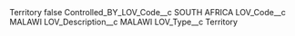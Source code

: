 <?xml version="1.0" encoding="UTF-8"?>
<CustomMetadata xmlns="http://soap.sforce.com/2006/04/metadata" xmlns:xsi="http://www.w3.org/2001/XMLSchema-instance" xmlns:xsd="http://www.w3.org/2001/XMLSchema">
    <label>Territory</label>
    <protected>false</protected>
    <values>
        <field>Controlled_BY_LOV_Code__c</field>
        <value xsi:type="xsd:string">SOUTH AFRICA</value>
    </values>
    <values>
        <field>LOV_Code__c</field>
        <value xsi:type="xsd:string">MALAWI</value>
    </values>
    <values>
        <field>LOV_Description__c</field>
        <value xsi:type="xsd:string">MALAWI</value>
    </values>
    <values>
        <field>LOV_Type__c</field>
        <value xsi:type="xsd:string">Territory</value>
    </values>
</CustomMetadata>
